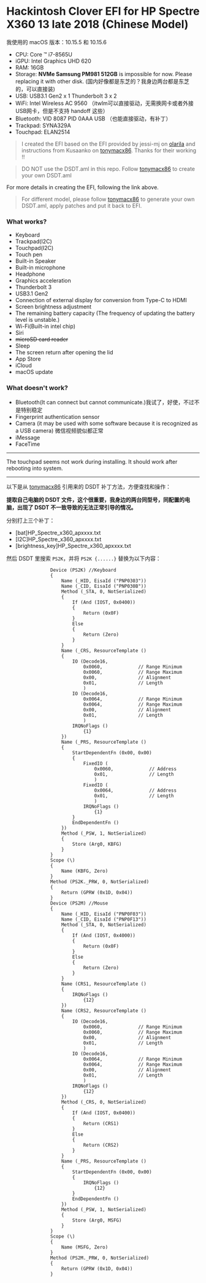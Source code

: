 # Hackintosh Clover EFI for HP Spectre X360 13 late 2018 (Chinese Model)

我使用的 macOS 版本：10.15.5 和 10.15.6

* CPU: Core ™ i7-8565U
* iGPU: Intel Graphics UHD 620
* RAM: 16GB
* Storage: **NVMe Samsung PM981 512GB** is impossible for now. Please replacing it with other disk. (国内好像都是东芝的？我身边两台都是东芝的，可以直接装)
* USB: USB3.1 Gen2 x 1 Thunderbolt 3 x 2
* WiFi: Intel Wireless AC 9560 （itwlm可以直接驱动，无需换网卡或者外接USB网卡，但是不支持 handoff 这些）
* Bluetooth: VID 8087 PID 0AAA USB （也能直接驱动，有补丁）
* Trackpad: SYNA329A
* Touchpad: ELAN2514

> I created the EFI based on the EFI provided by jessi-mj on [olarila](https://www.olarila.com/topic/6636-mojave-10145-on-hp-spectre-x360-with-i7-8565u/) and instructions from Kusaanko on [tonymacx86](https://www.tonymacx86.com/threads/guide-hp-spectre-x360-13-ap0037tu-late-2018.295518/).
> Thanks for their working !!

> DO NOT use the DSDT.aml in this repo. Follow  [tonymacx86](https://www.tonymacx86.com/threads/guide-hp-spectre-x360-13-ap0037tu-late-2018.295518/) to create your own DSDT.aml

For more details in creating the EFI, following the link above.

> For different model, please follow [tonymacx86](https://www.tonymacx86.com/threads/guide-hp-spectre-x360-13-ap0037tu-late-2018.295518/) to generate your own DSDT.aml, apply patches and put it back to EFI.

### What works?
* Keyboard
* Trackpad(I2C)
* Touchpad(I2C)
* Touch pen
* Built-in Speaker
* Built-in microphone
* Headphone
* Graphics acceleration
* Thunderbolt 3
* USB3.1 Gen2
* Connection of external display for conversion from Type-C to HDMI
* Screen brightness adjustment
* The remaining battery capacity (The frequency of updating the battery level is unstable.)
* Wi-Fi(Built-in intel chip)
* Siri
* ~~microSD card reader~~
* Sleep
* The screen return after opening the lid
* App Store
* iCloud
* macOS update

### What doesn't work?
* Bluetooth(It can connect but cannot communicate.)我试了，好使，不过不是特别稳定
* Fingerprint authentication sensor
* Camera (it may be used with some software because it is recognized as a USB camera) 微信视频貌似都正常
* iMessage
* FaceTime

------

The touchpad seems not work during installing. It should work after rebooting into system.

------

以下是从 [tonymacx86](https://www.tonymacx86.com/threads/guide-hp-spectre-x360-13-ap0037tu-late-2018.295518/) 引用来的 DSDT 补丁方法，方便查找和操作：

**提取自己电脑的 DSDT 文件，这个很重要，我身边的两台同型号，同配置的电脑，出现了 DSDT 不一致导致的无法正常引导的情况。**

分别打上三个补丁：
* [bat]HP_Spectre_x360_apxxxx.txt
* [I2C]HP_Spectre_x360_apxxxx.txt
* [brightness_key]HP_Spectre_x360_apxxxx.txt

然后 DSDT 里搜索 `PS2K`，并将 `PS2K {......}` 替换为以下内容：
```
                Device (PS2K) //Keyboard
                {
                    Name (_HID, EisaId ("PNP0303"))
                    Name (_CID, EisaId ("PNP030B"))
                    Method (_STA, 0, NotSerialized)
                    {
                        If (And (IOST, 0x0400))
                        {
                            Return (0x0F)
                        }
                        Else
                        {
                            Return (Zero)
                        }
                    }
                    Name (_CRS, ResourceTemplate ()
                    {
                        IO (Decode16,
                            0x0060,             // Range Minimum
                            0x0060,             // Range Maximum
                            0x00,               // Alignment
                            0x01,               // Length
                            )
                        IO (Decode16,
                            0x0064,             // Range Minimum
                            0x0064,             // Range Maximum
                            0x00,               // Alignment
                            0x01,               // Length
                            )
                        IRQNoFlags ()
                            {1}
                    })
                    Name (_PRS, ResourceTemplate ()
                    {
                        StartDependentFn (0x00, 0x00)
                        {
                            FixedIO (
                                0x0060,             // Address
                                0x01,               // Length
                                )
                            FixedIO (
                                0x0064,             // Address
                                0x01,               // Length
                                )
                            IRQNoFlags ()
                                {1}
                        }
                        EndDependentFn ()
                    })
                    Method (_PSW, 1, NotSerialized)
                    {
                        Store (Arg0, KBFG)
                    }
                }
                Scope (\)
                {
                    Name (KBFG, Zero)
                }
                Method (PS2K._PRW, 0, NotSerialized)
                {
                    Return (GPRW (0x1D, 0x04))
                }
                Device (PS2M) //Mouse
                {
                    Name (_HID, EisaId ("PNP0F03"))
                    Name (_CID, EisaId ("PNP0F13"))
                    Method (_STA, 0, NotSerialized)
                    {
                        If (And (IOST, 0x4000))
                        {
                            Return (0x0F)
                        }
                        Else
                        {
                            Return (Zero)
                        }
                    }
                    Name (CRS1, ResourceTemplate ()
                    {
                        IRQNoFlags ()
                            {12}
                    })
                    Name (CRS2, ResourceTemplate ()
                    {
                        IO (Decode16,
                            0x0060,             // Range Minimum
                            0x0060,             // Range Maximum
                            0x00,               // Alignment
                            0x01,               // Length
                            )
                        IO (Decode16,
                            0x0064,             // Range Minimum
                            0x0064,             // Range Maximum
                            0x00,               // Alignment
                            0x01,               // Length
                            )
                        IRQNoFlags ()
                            {12}
                    })
                    Method (_CRS, 0, NotSerialized)
                    {
                        If (And (IOST, 0x0400))
                        {
                            Return (CRS1)
                        }
                        Else
                        {
                            Return (CRS2)
                        }
                    }
                    Name (_PRS, ResourceTemplate ()
                    {
                        StartDependentFn (0x00, 0x00)
                        {
                            IRQNoFlags ()
                                {12}
                        }
                        EndDependentFn ()
                    })
                    Method (_PSW, 1, NotSerialized)
                    {
                        Store (Arg0, MSFG)
                    }
                }
                Scope (\)
                {
                    Name (MSFG, Zero)
                }
                Method (PS2M._PRW, 0, NotSerialized)
                {
                    Return (GPRW (0x1D, 0x04))
                }
```
